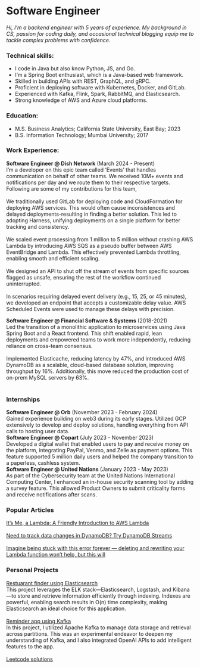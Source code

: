 # Software Engineer
*Hi, I’m a backend engineer with 5 years of experience. My background in CS, passion for coding daily, and occasional technical blogging equip me to tackle complex problems with confidence.*

### Technical skills:
- I code in Java but also know Python, JS, and Go.
- I’m a Spring Boot enthusiast, which is a Java-based web framework.
- Skilled in building APIs with REST, GraphQL, and gRPC.
- Proficient in deploying software with Kubernetes, Docker, and GitLab.
- Experienced with Kafka, Flink, Spark, RabbitMQ, and Elasticsearch.
- Strong knowledge of AWS and Azure cloud platforms.

### Education:
- M.S. Business Analytics; California State University, East Bay; 2023
- B.S. Information Technology; Mumbai University; 2017

### Work Experience:
**Software Engineer @ Dish Network** (March 2024 - Present)<br>
I’m a developer on this epic team called ‘Events’ that handles communication on behalf of other teams. We received 10M+ events and notifications per day and we route them to their respective targets. Following are some of my contributions for this team,<br>
<br>
We traditionally used GitLab for deploying code and CloudFormation for deploying AWS services. This would often cause inconsistences and delayed deployments-resulting in finding a better solution. This led to adopting Harness, unifying deployments on a single platform for better tracking and consistency.<br>
<br>
We scaled event processing from 1 million to 5 million without crashing AWS Lambda by introducing AWS SQS as a pseudo buffer between AWS EventBridge and Lambda. This effectively prevented Lambda throttling, enabling smooth and efficient scaling.<br>
<br>
We designed an API to shut off the stream of events from specific sources flagged as unsafe, ensuring the rest of the workflow continued uninterrupted.<br>
<br>
In scenarios requiring delayed event delivery (e.g., 15, 25, or 45 minutes), we developed an endpoint that accepts a customizable delay value. AWS Scheduled Events were used to manage these delays with precision.<br>


**Software Engineer @ Financial Software & Systems** (2018-2021)<br>
Led the transition of a monolithic application to microservices using Java Spring Boot and a React frontend. This shift enabled rapid, lean deployments and empowered teams to work more independently, reducing reliance on cross-team consensus.<br>
<br>
Implemented Elasticache, reducing latency by 47%, and introduced AWS DynamoDB as a scalable, cloud-based database solution, improving throughput by 16%. Additionally, this move reduced the production cost of on-prem MySQL servers by 63%.<br>
<br>

### Internships
**Software Engineer @ Orb** (November 2023 - February 2024)<br>
Gained experience building on web3 during its early stages. Utilized GCP extensively to develop and deploy solutions, handling everything from API calls to hosting user data.<br>
**Software Engineer @ Copart** (July 2023 - November 2023)<br>
Developed a digital wallet that enabled users to pay and receive money on the platform, integrating PayPal, Venmo, and Zelle as payment options. This feature supported 5 million daily users and helped the company transition to a paperless, cashless system.<br>
**Software Engineer @ United Nations** (January 2023 - May 2023)<br> 
As part of the Cybersecurity team at the United Nations International Computing Center, I enhanced an in-house security scanning tool by adding a survey feature. This allowed Product Owners to submit criticality forms and receive notifications after scans.

### Popular Articles
[It’s Me, a Lambda: A Friendly Introduction to AWS Lambda](https://medium.com/@prajyotkcsu/its-me-a-lambda-a-friendly-introduction-to-aws-lambda-1632e6cdd7fd)<br> 
<br> 
[Need to track data changes in DynamoDB? Try DynamoDB Streams](https://medium.com/@prajyotkcsu/need-to-track-data-changes-in-dynamodb-try-dynamodb-streams-d286a2f1b115)<br> 
<br> 
[Imagine being stuck with this error forever — deleting and rewriting your Lambda function won’t help, but this will](https://medium.com/@prajyotkcsu/imagine-being-stuck-with-this-error-forever-deleting-and-rewriting-your-lambda-function-wont-96814d8b33e7)<br> 

### Personal Projects
[Restuarant finder using Elasticsearch](https://github.com/prajyotkcsu/find-near-me)<br> 
This project leverages the ELK stack—Elasticsearch, Logstash, and Kibana—to store and retrieve information efficiently through indexing. Indexes are powerful, enabling search results in O(n) time complexity, making Elasticsearch an ideal choice for this application.<br>
<br> 
[Reminder app using Kafka](https://github.com/prajyotkcsu/remind-gpt)<br> 
In this project, I utilized Apache Kafka to manage data storage and retrieval across partitions. This was an experimental endeavor to deepen my understanding of Kafka, and I also integrated OpenAI APIs to add intelligent features to the app.<br>
<br>
[Leetcode solutions](https://github.com/prajyotkcsu/leetcode-solutions)<br>

